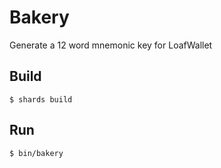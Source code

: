 # Bakery
Generate a 12 word mnemonic key for LoafWallet

## Build
```
$ shards build
```

## Run
```
$ bin/bakery
```
